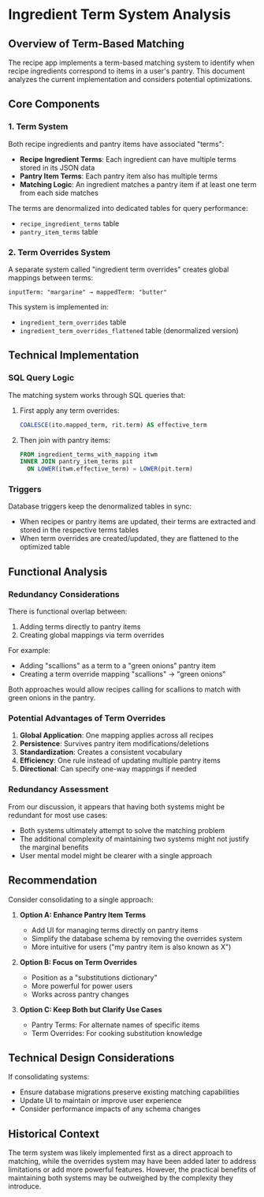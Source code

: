 # Ingredient Term System Analysis

## Overview of Term-Based Matching

The recipe app implements a term-based matching system to identify when recipe ingredients correspond to items in a user's pantry. This document analyzes the current implementation and considers potential optimizations.

## Core Components

### 1. Term System

Both recipe ingredients and pantry items have associated "terms":

- **Recipe Ingredient Terms**: Each ingredient can have multiple terms stored in its JSON data
- **Pantry Item Terms**: Each pantry item also has multiple terms
- **Matching Logic**: An ingredient matches a pantry item if at least one term from each side matches

The terms are denormalized into dedicated tables for query performance:
- `recipe_ingredient_terms` table 
- `pantry_item_terms` table

### 2. Term Overrides System

A separate system called "ingredient term overrides" creates global mappings between terms:

```
inputTerm: "margarine" → mappedTerm: "butter"
```

This system is implemented in:
- `ingredient_term_overrides` table
- `ingredient_term_overrides_flattened` table (denormalized version)

## Technical Implementation

### SQL Query Logic

The matching system works through SQL queries that:

1. First apply any term overrides: 
   ```sql
   COALESCE(ito.mapped_term, rit.term) AS effective_term
   ```

2. Then join with pantry items:
   ```sql
   FROM ingredient_terms_with_mapping itwm
   INNER JOIN pantry_item_terms pit
     ON LOWER(itwm.effective_term) = LOWER(pit.term)
   ```

### Triggers

Database triggers keep the denormalized tables in sync:
- When recipes or pantry items are updated, their terms are extracted and stored in the respective terms tables
- When term overrides are created/updated, they are flattened to the optimized table

## Functional Analysis

### Redundancy Considerations

There is functional overlap between:
1. Adding terms directly to pantry items
2. Creating global mappings via term overrides

For example:
- Adding "scallions" as a term to a "green onions" pantry item
- Creating a term override mapping "scallions" → "green onions"

Both approaches would allow recipes calling for scallions to match with green onions in the pantry.

### Potential Advantages of Term Overrides

1. **Global Application**: One mapping applies across all recipes
2. **Persistence**: Survives pantry item modifications/deletions
3. **Standardization**: Creates a consistent vocabulary
4. **Efficiency**: One rule instead of updating multiple pantry items
5. **Directional**: Can specify one-way mappings if needed

### Redundancy Assessment

From our discussion, it appears that having both systems might be redundant for most use cases:

- Both systems ultimately attempt to solve the matching problem
- The additional complexity of maintaining two systems might not justify the marginal benefits
- User mental model might be clearer with a single approach

## Recommendation

Consider consolidating to a single approach:

1. **Option A: Enhance Pantry Item Terms**
   - Add UI for managing terms directly on pantry items
   - Simplify the database schema by removing the overrides system
   - More intuitive for users ("my pantry item is also known as X")

2. **Option B: Focus on Term Overrides**
   - Position as a "substitutions dictionary"
   - More powerful for power users
   - Works across pantry changes

3. **Option C: Keep Both but Clarify Use Cases**
   - Pantry Terms: For alternate names of specific items
   - Term Overrides: For cooking substitution knowledge

## Technical Design Considerations

If consolidating systems:
- Ensure database migrations preserve existing matching capabilities
- Update UI to maintain or improve user experience
- Consider performance impacts of any schema changes

## Historical Context

The term system was likely implemented first as a direct approach to matching, while the overrides system may have been added later to address limitations or add more powerful features. However, the practical benefits of maintaining both systems may be outweighed by the complexity they introduce.